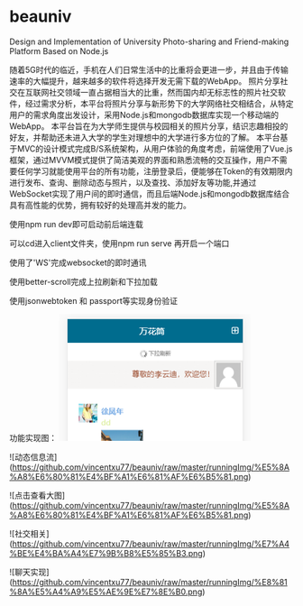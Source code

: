 # beauniv
Design and Implementation of University       Photo-sharing and Friend-making           Platform Based on Node.js

随着5G时代的临近，手机在人们日常生活中的比重将会更进一步，并且由于传输速率的大幅提升，越来越多的软件将选择开发无需下载的WebApp。
照片分享社交在互联网社交领域一直占据相当大的比重，然而国内却无标志性的照片社交软件，经过需求分析，本平台将照片分享与新形势下的大学网络社交相结合，从特定用户的需求角度出发设计，采用Node.js和mongodb数据库实现一个移动端的WebApp。
本平台旨在为大学师生提供与校园相关的照片分享，结识志趣相投的好友，并帮助还未进入大学的学生对理想中的大学进行多方位的了解。
本平台基于MVC的设计模式完成B/S系统架构，从用户体验的角度考虑，前端使用了Vue.js框架，通过MVVM模式提供了简洁美观的界面和熟悉流畅的交互操作，用户不需要任何学习就能使用平台的所有功能，注册登录后，便能够在Token的有效期限内进行发布、查询、删除动态与照片，以及查找、添加好友等功能,并通过WebSocket实现了用户间的即时通信，而且后端Node.js和mongodb数据库结合具有高性能的优势，拥有较好的处理高并发的能力。

使用npm run dev即可启动前后端连载

可以cd进入client文件夹，使用npm run serve 再开启一个端口

使用了'WS'完成websocket的即时通讯

使用better-scroll完成上拉刷新和下拉加载

使用jsonwebtoken 和 passport等实现身份验证

功能实现图：
![下拉刷新](https://github.com/vincentxu77/beauniv/raw/master/runningImg/%E4%B8%8B%E6%8B%89%E5%88%B7%E6%96%B0.png)

![动态信息流]
(https://github.com/vincentxu77/beauniv/raw/master/runningImg/%E5%8A%A8%E6%80%81%E4%BF%A1%E6%81%AF%E6%B5%81.png)

![点击查看大图]
(https://github.com/vincentxu77/beauniv/raw/master/runningImg/%E5%8A%A8%E6%80%81%E4%BF%A1%E6%81%AF%E6%B5%81.png)

![社交相关]
(https://github.com/vincentxu77/beauniv/raw/master/runningImg/%E7%A4%BE%E4%BA%A4%E7%9B%B8%E5%85%B3.png)

![聊天实现]
(https://github.com/vincentxu77/beauniv/raw/master/runningImg/%E8%81%8A%E5%A4%A9%E5%AE%9E%E7%8E%B0.png)
